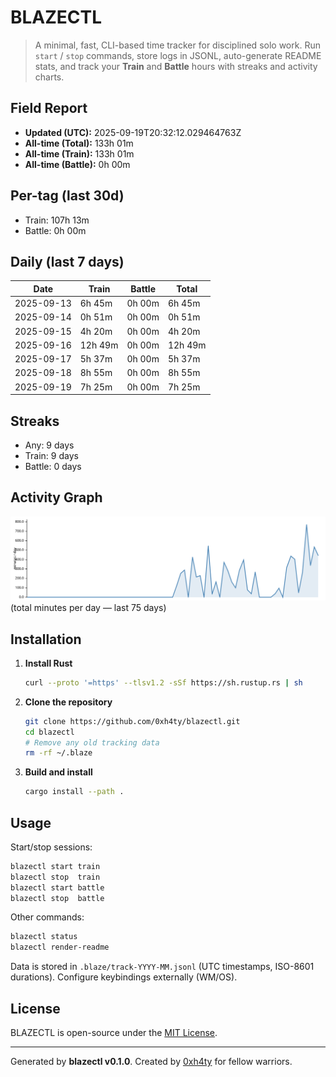 # BLAZECTL

> A minimal, fast, CLI-based time tracker for disciplined solo work.
    Run `start` / `stop` commands, store logs in JSONL, auto-generate README stats,
    and track your **Train** and **Battle** hours with streaks and activity charts.

## Field Report

- **Updated (UTC):** 2025-09-19T20:32:12.029464763Z
- **All-time (Total):** 133h 01m
- **All-time (Train):** 133h 01m
- **All-time (Battle):** 0h 00m

## Per-tag (last 30d)
- Train: 107h 13m
- Battle: 0h 00m

## Daily (last 7 days)
| Date       | Train | Battle | Total |
|------------|-------|--------|-------|
| 2025-09-13 | 6h 45m | 0h 00m | 6h 45m |
| 2025-09-14 | 0h 51m | 0h 00m | 0h 51m |
| 2025-09-15 | 4h 20m | 0h 00m | 4h 20m |
| 2025-09-16 | 12h 49m | 0h 00m | 12h 49m |
| 2025-09-17 | 5h 37m | 0h 00m | 5h 37m |
| 2025-09-18 | 8h 55m | 0h 00m | 8h 55m |
| 2025-09-19 | 7h 25m | 0h 00m | 7h 25m |

## Streaks
- Any: 9 days
- Train: 9 days
- Battle: 0 days

## Activity Graph
![Activity Graph](assets/activity.svg)
(total minutes per day — last 75 days)

## Installation
1. **Install Rust**
   ```bash
   curl --proto '=https' --tlsv1.2 -sSf https://sh.rustup.rs | sh
   ```
2. **Clone the repository**
   ```bash
   git clone https://github.com/0xh4ty/blazectl.git
   cd blazectl
   # Remove any old tracking data
   rm -rf ~/.blaze
   ```
3. **Build and install**
   ```bash
   cargo install --path .
   ```

## Usage
Start/stop sessions:
```bash
blazectl start train
blazectl stop  train
blazectl start battle
blazectl stop  battle
```
Other commands:
```bash
blazectl status
blazectl render-readme
```
Data is stored in `.blaze/track-YYYY-MM.jsonl` (UTC timestamps, ISO-8601 durations).
Configure keybindings externally (WM/OS).

## License
BLAZECTL is open-source under the [MIT License](LICENSE).

---

Generated by **blazectl v0.1.0**.
Created by [0xh4ty](https://github.com/0xh4ty) for fellow warriors.
